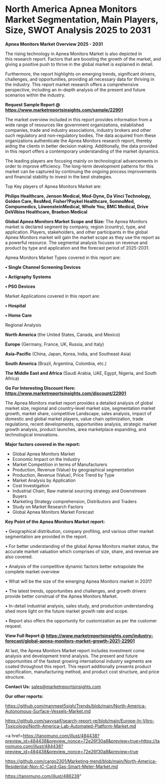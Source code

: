 # North America Apnea Monitors Market Segmentation, Main Players, Size, SWOT Analysis 2025 to 2031

<Strong> Apnea Monitors Market Overview 2025 - 2031</strong>

The rising technology in Apnea Monitors Market is also depicted in this research report. Factors that are boosting the growth of the market, and giving a positive push to thrive in the global market is explained in detail.

Furthermore, the report highlights on emerging trends, significant drivers, challenges, and opportunities, providing all necessary data for thriving in the industry. This report market research offers a comprehensive perspective, including an in-depth analysis of the present and future scenarios within the industry.

<strong>Request Sample Report @ <a href=https://www.marketreportsinsights.com/sample/22901>https://www.marketreportsinsights.com/sample/22901</a></strong>

The market overview included in this report provides information from a wide range of resources like government organizations, established companies, trade and industry associations, industry brokers and other such regulatory and non-regulatory bodies. The data acquired from these organizations authenticate the Apnea Monitors research report, thereby aiding the clients in better decision making. Additionally, the data provided in this report offers a contemporary understanding of the market dynamics.

The leading players are focusing mainly on technological advancements in order to improve efficiency. The long-term development patterns for this market can be captured by continuing the ongoing process improvements and financial stability to invest in the best strategies.

Top Key players of Apnea Monitors Market are:

<strong>Philips Healthcare, Jenson Medical, Med-Dyne, Da Vinci Technology, Golden Care, ResMed, Fisher?Paykel Healthcare, SomnoMed, Compumedics, LöwensteinMedical, Whole You, BMC Medical, Drive DeVilbiss Healthcare, Braebon Medical</strong>

<strong><b>Global Apnea Monitors Market Scope and Size:</b></strong>
The Apnea Monitors market is declared segment by company, region (country), type, and application. Players, stakeholders, and other participants in the global Apnea Monitors market will gain the market scope as they use the report as a powerful resource. The segmental analysis focuses on revenue and product by type and application and the forecast period of 2025-2031.

Apnea Monitors Market Types covered in this report are:

<strong>• Single Channel Screening Devices

• Actigraphy Systems

• PSG Devices</strong>

Market Applications covered in this report are:

<strong>• Hospital

• Home Care</strong> 

Regional Analysis

<strong>North America</strong> (the United States, Canada, and Mexico)

<strong>Europe</strong> (Germany, France, UK, Russia, and Italy)

<strong>Asia-Pacific</strong> (China, Japan, Korea, India, and Southeast Asia)

<strong>South America</strong> (Brazil, Argentina, Colombia, etc.)

<strong>The Middle East and Africa</strong> (Saudi Arabia, UAE, Egypt, Nigeria, and South Africa)

<strong>Go For Interesting Discount Here: <a href=https://www.marketreportsinsights.com/discount/22901>https://www.marketreportsinsights.com/discount/22901</a></strong>

The Apnea Monitors market report provides a detailed analysis of global market size, regional and country-level market size, segmentation market growth, market share, competitive Landscape, sales analysis, impact of domestic and global market players, value chain optimization, trade regulations, recent developments, opportunities analysis, strategic market growth analysis, product launches, area marketplace expanding, and technological innovations.

<strong><b>Major factors covered in the report:</b></strong>
<ul>
  <li>Global Apnea Monitors Market </li>
  <li>Economic Impact on the Industry</li>
  <li>Market Competition in terms of Manufacturers</li>
  <li>Production, Revenue (Value) by geographical segmentation</li>
  <li>Production, Revenue (Value), Price Trend by Type</li>
  <li>Market Analysis by Application</li>
  <li>Cost Investigation</li>
  <li>Industrial Chain, Raw material sourcing strategy and Downstream Buyers</li>
  <li>Marketing Strategy comprehension, Distributors and Traders</li>
  <li>Study on Market Research Factors</li>
  <li>Global Apnea Monitors Market Forecast</li>
</ul>

<strong><b>Key Point of the Apnea Monitors Market report:</b></strong>

• Geographical distribution, company profiling, and various other market segmentation are provided in the report.

• For better understanding of the global Apnea Monitors market status, the accurate market valuation which comprises of size, share, and revenue are also covered.

• Analysis of the competitive dynamic factors better extrapolate the complete market overview

• What will be the size of the emerging Apnea Monitors market in 2031?

• The latest trends, opportunities and challenges, and growth drivers provide better construal of the Apnea Monitors Market.

• In-detail industrial analysis, sales study, and production understanding shed more light on the future market growth rate and scope.

• Report also offers the opportunity for customization as per the customer request.

<strong><b>View Full Report @ <a href=https://www.marketreportsinsights.com/industry-forecast/global-apnea-monitors-market-growth-2021-22901>https://www.marketreportsinsights.com/industry-forecast/global-apnea-monitors-market-growth-2021-22901</a></b></strong>


At last, the Apnea Monitors Market report includes investment come analysis and development trend analysis. The present and future opportunities of the fastest growing international industry segments are coated throughout this report. This report additionally presents product specification, manufacturing method, and product cost structure, and price structure.

<strong>Contact Us:</strong>
sales@marketreportsinsights.com

<strong>Our other reports:</strong>

<a href=https://github.com/manmeet5sigh/Trends/blob/main/North-America-Autonomous-Surface-Vessels-Market.md>https://github.com/manmeet5sigh/Trends/blob/main/North-America-Autonomous-Surface-Vessels-Market.md</a>

<a href=https://github.com/sayysaif/search-report-re/blob/main/Europe-In-Vitro-Toxicology/North-America-Lab-Automated-Platform-Market.md>https://github.com/sayysaif/search-report-re/blob/main/Europe-In-Vitro-Toxicology/North-America-Lab-Automated-Platform-Market.md</a>

<a href=https://tanomuno.com/illust/484438?preview_id=484438&preview_nonce=72e26f30a8&preview=true>https://tanomuno.com/illust/484438?preview_id=484438&preview_nonce=72e26f30a8&preview=true</a>

<a href=https://github.com/cargo2301/Marketing-trend/blob/main/North-America-Residential-Non-IC-Card-Gas-Smart-Meter-Market.md>https://github.com/cargo2301/Marketing-trend/blob/main/North-America-Residential-Non-IC-Card-Gas-Smart-Meter-Market.md</a>

<a href=https://tanomuno.com/illust/486239>https://tanomuno.com/illust/486239</a>"
